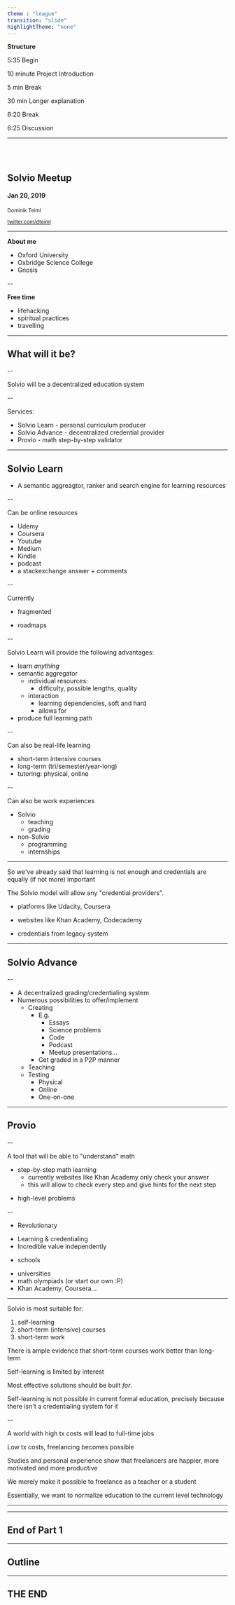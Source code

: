 ```yaml
---
theme : "league"
transition: "slide"
highlightTheme: "none"
---
```


**Structure**

5:35 Begin

10 minute Project Introduction

5 min Break

30 min Longer explanation

6:20 Break

6:25 Discussion

---

<br />
<br />

## Solvio Meetup
#### Jan 20, 2019

<small>

Dominik Teiml

[twitter.com/dteiml](https://twitter.com/dteiml)

</small>

---

**About me**

- Oxford University
- Oxbridge Science College
- Gnosis

--

**Free time**

<!-- Apart from being a learning junkie -->

- lifehacking
- spiritual practices
- travelling

---

## What will it be?

--

Solvio will be a decentralized education system

--

<!-- While there are large number of services that will together turn this vision into reality, here I'll talk about a particular three. Solvio Learn will be a personal curriculum producer. But it's not enough just to learn. The major problem today with self-learning is that there are very not effective ways to get credentials. Effective credentials are super important in the modern world as they work like signals. That is what makes this proposal not only a learning system, but an *education* system. 

Solvio Advance will be a decentralized credential provider. Finally, we a math step-by-step validator, which I currently call Provio. Note that all the names are provisional and should be decided collectively. Also, I use the word services because I think it's better to refer to a product as an end product (consumer/B2B). These services may have their own separate apps, or be part of a single app/product.  -->

Services:

- Solvio Learn - personal curriculum producer
- Solvio Advance - decentralized credential provider
- Provio - math step-by-step validator

---

## Solvio Learn

- A semantic aggreagtor, ranker and search engine for learning resources
<!-- Here I use learning resource in the most generalized sense, so could be online resources, real-life learning and work experience-->
<!-- Let's look at each in slightly more detail -->

--

Can be online resources
- Udemy
- Coursera
- Youtube
- Medium
- Kindle
- podcast
- a stackexchange answer + comments
<!-- I have recently self-taught myself a few technical topics like computability theory and cryptography. I found that I got the most insight by  -->

--

Currently
<!-- Currently, the web is very fragmented when it comes to recommending which way & in which order to learn -->
- fragmented
<!-- For the most common self-learning topics (programming) there exist "roadmap"s and awesomelists, mainly on github -->
- roadmaps

--

Solvio Learn will provide the following advantages:
- learn *anything*
- semantic aggregator
  - individual resources:
    - difficulty, possible lengths, quality
  - interaction
    - learning dependencies, soft and hard
    - allows for
    <!-- incl. jobs -->
- produce full learning path

--

<!-- Solvio Learn won't allow you to search online online resources. The learning resources can also be -->

Can also be real-life learning
- short-term intensive courses
- long-term (tri/semester/year-long)
- tutoring: physical, online 

<!-- Will be first commission-free tutoring/courses platform -->

--

Can also be work experiences
- Solvio
  - teaching
  - grading
- non-Solvio
  - programming
  - internships

---

So we've already said that learning is not enough and credentials are equally (if not more) important

The Solvio model will allow any "credential providers".
<!-- E.g. -->
- platforms like Udacity, Coursera
<!-- IXL, Brilliant, HackerRank -->
- websites like Khan Academy, Codecademy
<!-- and even -->
- credentials from legacy system

<!-- Now the first two points are informal sources, so we can really use those for our system. But they only offer credentials effectively in two areas: short-answer questions and coding. -->

<!-- Anything that is subjective (i.e. not understandable by a machine) - all of humanities and parts of the sciences as well, will have a problem. The solution to that will be called Solvio Advance. -->

<!-- Additionally, we will incorporate computer algebra into these platforms. The end result will be Provio. -->

---

## Solvio Advance

--

- A decentralized grading/credentialing system
- Numerous possibilities to offer/implement
  - Creating
    - E.g.
      - Essays
      - Science problems
      - Code
      - Podcast
      - Meetup presentations...
    - Get graded in a P2P manner
  - Teaching
  - Testing
    - Physical
    - Online
    - One-on-one

---

## Provio

--

A tool that will be able to "understand" math

<!-- While there are many applications, the most immediate ones are -->
- step-by-step math learning
  - currently websites like Khan Academy only check your answer
  - this will allow to check every step and give hints for the next step
<!-- - higher-level problems (most high school courses and olympiads, all uni courses) are proof-search rather than numerical-search questions -->
- high-level problems

--

<!-- So many beautiful things about this, lemme just mention a few -->
<!-- - A mathematical proof is synonymous with deductive reasoning and that is one of education's major goals. The ability for a student to learn math at their own pace, step-by-step, is powerful and imo will revolutionize math education -->
- Revolutionary
<!-- - Provio fits into both sides of Solvio: learning & credentialing -->
- Learning & credentialing
- Incredible value independently
<!-- - A product like this will have incredible value independently (I would be happy pursuing this as my startup if Solvio didn't exist). Could offer to: -->
  <!-- - schools for learning, hw, and testing -->
  - schools
  <!-- - universities for entrance exams, problem sets, and finals -->
  - universities
  - math olympiads (or start our own :P)
  - Khan Academy, Coursera...
<!-- on a business level, this could be the deciding factor in them deciding to integrate with Solvio credentialing

<!-- So now we've introduced the three main services: Solvio Learn, Solvio Advance and Provio. 

Now, You can see a few threads running through this discussion. Let's look at three -->

---

<!-- So I described an education model -->
<!-- An education model sits on top of a learning model -->
<!-- So what will be the specific learning model? -->

Solvio is most suitable for:
1. self-learning
2. short-term (intensive) courses
3. short-term work

There is ample evidence that short-term courses work better than long-term
<!-- For all subjects except languages and music -->
<!-- Can be more creative: language stay, music concert -->

Self-learning is limited by interest
<!-- or enthusiasm, but if that's present, it's undoubtedly the most cost- efficient way to learn -->

Most effective solutions should be built *for*.

Self-learning is not possible in current formal education, precisely because there isn't a credentialing system for it

--

A world with high tx costs will lead to full-time jobs

Low tx costs, freelancing becomes possible

Studies and personal experience show that freelancers are happier, more motivated and more productive

<!-- It makes sense if you can capture your entire value -->

We merely make it possible to freelance as a teacher or a student

Essentially, we want to normalize education to the current level technology

<!-- While we're talking about disruption theory: -->
<!-- value tends to be captured by service providers. That's why newspapers, hotels, taxi companies and universities must exist -->
<!-- value is accumulated by aggregators - those who control the entry point of the consumer experience -->

---



---

## End of Part 1

<!-- Now let's go more in depth -->

---

## Outline

<!-- Goal is to give you a deeper understanding of how I envision Solvio -->

<!-- Forgive me for not having everything worked out, I never actually work on this full-time (at most 1 day per week) -->

<!-- As such, this section contains much more speculation. The exact decisions will be determined by how things go and/or user testing -->



---

<!-- .slide: style="text-align: left;" -->
## THE END